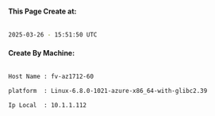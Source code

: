 
   
#### This Page Create at:

```bash

2025-03-26 - 15:51:50 UTC

```

#### Create By Machine:

```bash

Host Name : fv-az1712-60

platform  : Linux-6.8.0-1021-azure-x86_64-with-glibc2.39

Ip Local  : 10.1.1.112

```

